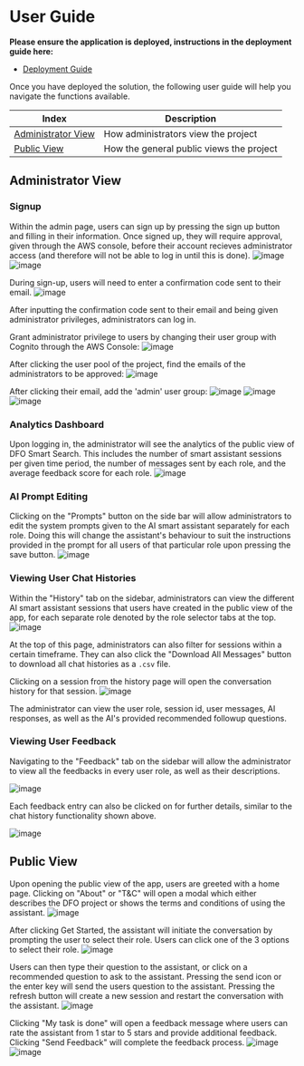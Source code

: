 # User Guide

**Please ensure the application is deployed, instructions in the deployment guide here:**

- [Deployment Guide](./deploymentGuide.md)

Once you have deployed the solution, the following user guide will help you navigate the functions available.

| Index                             | Description                              |
| --------------------------------- | ---------------------------------------- |
| [Administrator View](#admin-view) | How administrators view the project      |
| [Public View](#public-view)       | How the general public views the project |

## Administrator View

### Signup

Within the admin page, users can sign up by pressing the sign up button and filling in their information. Once signed up, they will require approval, given through the AWS console, before their account recieves administrator access (and therefore will not be able to log in until this is done).
![image](./images/sign-up.png)
![image](./images/create-account.png)

During sign-up, users will need to enter a confirmation code sent to their email.
![image](./images/confirmation.png)

After inputting the confirmation code sent to their email and being given administrator privileges, administrators can log in.

Grant administrator privilege to users by changing their user group with Cognito through the AWS Console:
![image](./images/user-pool.png)

After clicking the user pool of the project, find the emails of the administrators to be approved:
![image](./images/users.png)

After clicking their email, add the 'admin' user group:
![image](./images/add-user-group.png)
![image](./images/select-admin.png)
![image](./images/only-admin.png)

### Analytics Dashboard

Upon logging in, the administrator will see the analytics of the public view of DFO Smart Search. This includes the number of smart assistant sessions per given time period, the number of messages sent by each role, and the average feedback score for each role.
![image](./images/admin-analytics.png)

### AI Prompt Editing

Clicking on the "Prompts" button on the side bar will allow administrators to edit the system prompts given to the AI smart assistant separately for each role. Doing this will change the assistant's behaviour to suit the instructions provided in the prompt for all users of that particular role upon pressing the save button.
![image](./images/prompt.png)

### Viewing User Chat Histories

Within the "History" tab on the sidebar, administrators can view the different AI smart assistant sessions that users have created in the public view of the app, for each separate role denoted by the role selector tabs at the top.
![image](./images/history.png)

At the top of this page, administrators can also filter for sessions within a certain timeframe. They can also click the "Download All Messages" button to download all chat histories as a `.csv` file.

Clicking on a session from the history page will open the conversation history for that session.
![image](./images/session-history.png)

The administrator can view the user role, session id, user messages, AI responses, as well as the AI's provided recommended followup questions.

### Viewing User Feedback

Navigating to the "Feedback" tab on the sidebar will allow the administrator to view all the feedbacks in every user role, as well as their descriptions.

![image](./images/feedback_admin.png)

Each feedback entry can also be clicked on for further details, similar to the chat history functionality shown above.

![image](./images/feedback_example.png)

## Public View

Upon opening the public view of the app, users are greeted with a home page. Clicking on "About" or "T&C" will open a modal which either describes the DFO project or shows the terms and conditions of using the assistant.
![image](./images/home.png)

After clicking Get Started, the assistant will initiate the conversation by prompting the user to select their role. Users can click one of the 3 options to select their role.
![image](./images/initial-message.png)

Users can then type their question to the assistant, or click on a recommended question to ask to the assistant. Pressing the send icon or the enter key will send the users question to the assistant. Pressing the refresh button will create a new session and restart the conversation with the assistant.
![image](./images/selecting-messages.png)

Clicking "My task is done" will open a feedback message where users can rate the assistant from 1 star to 5 stars and provide additional feedback. Clicking "Send Feedback" will complete the feedback process.
![image](./images/feedback.png)
![image](./images/feedback-completion.png)
